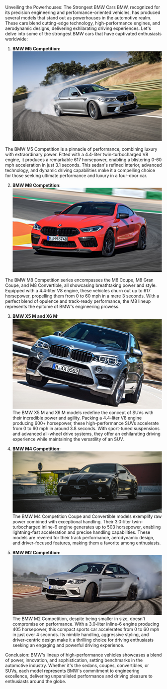 Unveiling the Powerhouses: The Strongest BMW Cars
BMW, recognized for its precision engineering and performance-oriented vehicles, has produced several models that stand out as powerhouses in the automotive realm. These cars blend cutting-edge technology, high-performance engines, and aerodynamic designs, delivering exhilarating driving experiences. Let's delve into some of the strongest BMW cars that have captivated enthusiasts worldwide:

1. **BMW M5 Competition:**
![BMW M5 Competition](BMW_images/BMW-M5-Competition.jpg)

The BMW M5 Competition is a pinnacle of performance, combining luxury with extraordinary power. Fitted with a 4.4-liter twin-turbocharged V8 engine, it produces a remarkable 617 horsepower, enabling a blistering 0-60 mph acceleration in just 3.1 seconds. This sedan's refined interior, advanced technology, and dynamic driving capabilities make it a compelling choice for those seeking ultimate performance and luxury in a four-door car.

2. **BMW M8 Competition:**
![BMW M8 Competition](BMW_images/BMW_M8_Comp.jpg)

The BMW M8 Competition series encompasses the M8 Coupe, M8 Gran Coupe, and M8 Convertible, all showcasing breathtaking power and style. Equipped with a 4.4-liter V8 engine, these vehicles churn out up to 617 horsepower, propelling them from 0 to 60 mph in a mere 3 seconds. With a perfect blend of opulence and track-ready performance, the M8 lineup represents the epitome of BMW's engineering prowess.

3. **BMW X5 M and X6 M:**
![BMW X5 M and X6 M](BMW_images/bmw-x5-m.jpg)
The BMW X5 M and X6 M models redefine the concept of SUVs with their incredible power and agility. Packing a 4.4-liter V8 engine producing 600+ horsepower, these high-performance SUVs accelerate from 0 to 60 mph in around 3.8 seconds. With sport-tuned suspensions and advanced all-wheel drive systems, they offer an exhilarating driving experience while maintaining the versatility of an SUV.

4. **BMW M4 Competition:**
![BMW M4 Competition](BMW_images/bmw-m4-competition.jpg)
The BMW M4 Competition Coupe and Convertible models exemplify raw power combined with exceptional handling. Their 3.0-liter twin-turbocharged inline-6 engine generates up to 503 horsepower, enabling lightning-fast acceleration and precise handling capabilities. These models are revered for their track performance, aerodynamic design, and driver-focused features, making them a favorite among enthusiasts.

5. **BMW M2 Competition:**
![BMW M2 Competition](BMW_images/BMW-M2-Competition.jpg)
The BMW M2 Competition, despite being smaller in size, doesn't compromise on performance. With a 3.0-liter inline-6 engine producing 405 horsepower, this compact sports car accelerates from 0 to 60 mph in just over 4 seconds. Its nimble handling, aggressive styling, and driver-centric design make it a thrilling choice for driving enthusiasts seeking an engaging and powerful driving experience.

Conclusion:
BMW's lineup of high-performance vehicles showcases a blend of power, innovation, and sophistication, setting benchmarks in the automotive industry. Whether it's the sedans, coupes, convertibles, or SUVs, each model represents BMW's commitment to engineering excellence, delivering unparalleled performance and driving pleasure to enthusiasts around the globe.
